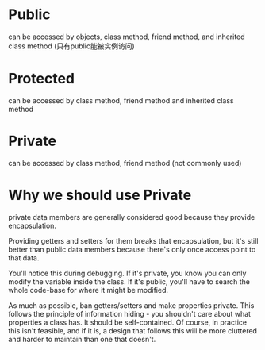 # Public
can be accessed by objects, class method, friend method, and inherited class method (只有public能被实例访问)

# Protected
can be accessed by class method, friend method and inherited class method

# Private
can be accessed by class method, friend method (not commonly used)

# Why we should use Private
private data members are generally considered good because they provide encapsulation.

Providing getters and setters for them breaks that encapsulation, but it's still better than public data members because there's only once access point to that data.

You'll notice this during debugging. If it's private, you know you can only modify the variable inside the class. If it's public, you'll have to search the whole code-base for where it might be modified.

As much as possible, ban getters/setters and make properties private. This follows the principle of information hiding - you shouldn't care about what properties a class has. It should be self-contained. Of course, in practice this isn't feasible, and if it is, a design that follows this will be more cluttered and harder to maintain than one that doesn't.

